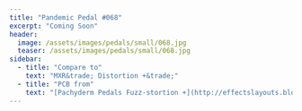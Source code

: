 ```yaml
---
title: "Pandemic Pedal #068"
excerpt: "Coming Soon"
header:
  image: /assets/images/pedals/small/068.jpg
  teaser: /assets/images/pedals/small/068.jpg
sidebar:
  - title: "Compare to"
    text: "MXR&trade; Distortion +&trade;"
  - title: "PCB from"
    text: "[Pachyderm Pedals Fuzz-stortion +](http://effectslayouts.blogspot.com/2014/11/mxr-distortion.html)"
---
```


